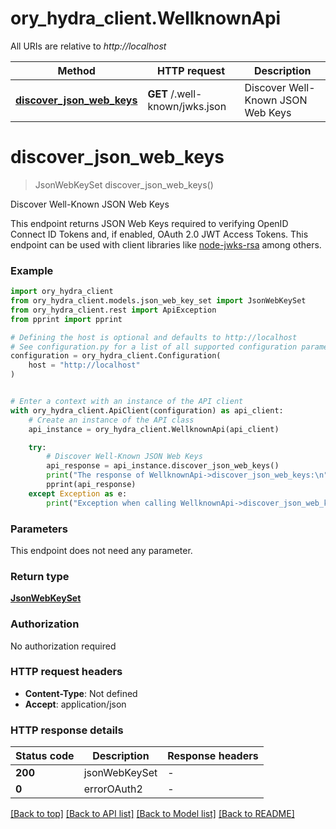 # ory_hydra_client.WellknownApi

All URIs are relative to *http://localhost*

Method | HTTP request | Description
------------- | ------------- | -------------
[**discover_json_web_keys**](WellknownApi.md#discover_json_web_keys) | **GET** /.well-known/jwks.json | Discover Well-Known JSON Web Keys


# **discover_json_web_keys**
> JsonWebKeySet discover_json_web_keys()

Discover Well-Known JSON Web Keys

This endpoint returns JSON Web Keys required to verifying OpenID Connect ID Tokens and, if enabled, OAuth 2.0 JWT Access Tokens. This endpoint can be used with client libraries like [node-jwks-rsa](https://github.com/auth0/node-jwks-rsa) among others.

### Example


```python
import ory_hydra_client
from ory_hydra_client.models.json_web_key_set import JsonWebKeySet
from ory_hydra_client.rest import ApiException
from pprint import pprint

# Defining the host is optional and defaults to http://localhost
# See configuration.py for a list of all supported configuration parameters.
configuration = ory_hydra_client.Configuration(
    host = "http://localhost"
)


# Enter a context with an instance of the API client
with ory_hydra_client.ApiClient(configuration) as api_client:
    # Create an instance of the API class
    api_instance = ory_hydra_client.WellknownApi(api_client)

    try:
        # Discover Well-Known JSON Web Keys
        api_response = api_instance.discover_json_web_keys()
        print("The response of WellknownApi->discover_json_web_keys:\n")
        pprint(api_response)
    except Exception as e:
        print("Exception when calling WellknownApi->discover_json_web_keys: %s\n" % e)
```



### Parameters

This endpoint does not need any parameter.

### Return type

[**JsonWebKeySet**](JsonWebKeySet.md)

### Authorization

No authorization required

### HTTP request headers

 - **Content-Type**: Not defined
 - **Accept**: application/json

### HTTP response details

| Status code | Description | Response headers |
|-------------|-------------|------------------|
**200** | jsonWebKeySet |  -  |
**0** | errorOAuth2 |  -  |

[[Back to top]](#) [[Back to API list]](../README.md#documentation-for-api-endpoints) [[Back to Model list]](../README.md#documentation-for-models) [[Back to README]](../README.md)

